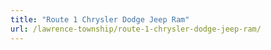 ```yaml
---
title: "Route 1 Chrysler Dodge Jeep Ram"
url: /lawrence-township/route-1-chrysler-dodge-jeep-ram/
---
```

